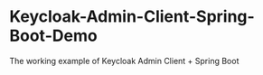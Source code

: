 # Keycloak-Admin-Client-Spring-Boot-Demo
The working example of Keycloak Admin Client + Spring Boot

